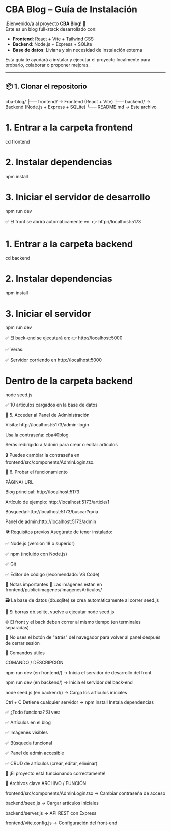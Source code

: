 # CBA Blog – Guía de Instalación

¡Bienvenido/a al proyecto **CBA Blog**! 🎉  
Este es un blog full-stack desarrollado con:
- **Frontend**: React + Vite + Tailwind CSS
- **Backend**: Node.js + Express + SQLite
- **Base de datos**: Liviana y sin necesidad de instalación externa

Esta guía te ayudará a instalar y ejecutar el proyecto localmente para probarlo, colaborar o proponer mejoras.

---

## 📦 1. Clonar el repositorio


cba-blog/
├── frontend/       → Frontend (React + Vite)
├── backend/        → Backend (Node.js + Express + SQLite)
└── README.md       → Este archivo

# 1. Entrar a la carpeta frontend
cd frontend

# 2. Instalar dependencias
npm install

# 3. Iniciar el servidor de desarrollo
npm run dev

✅ El front se abrirá automáticamente en:
👉 http://localhost:5173

# 1. Entrar a la carpeta backend
cd backend

# 2. Instalar dependencias
npm install

# 3. Iniciar el servidor
npm run dev

✅ El back-end se ejecutará en: 👉 http://localhost:5000

✅ Verás: 

✅ Servidor corriendo en http://localhost:5000


# Dentro de la carpeta backend
node seed.js

✅ 10 artículos cargados en la base de datos

🔐 5. Acceder al Panel de Administración

Visita: http://localhost:5173/admin-login

Usa la contraseña: cba40blog

Serás redirigido a /admin para crear o editar artículos

🔒 Puedes cambiar la contraseña en frontend/src/components/AdminLogin.tsx. 

🧪 6. Probar el funcionamiento

PÁGINA/ URL

Blog principal: http://localhost:5173

Artículo de ejemplo: http://localhost:5173/article/1

Búsqueda:http://localhost:5173/buscar?q=ia

Panel de admin:http://localhost:5173/admin

🛠 Requisitos previos
Asegúrate de tener instalado:

✅ Node.js (versión 18 o superior)

✅ npm (incluido con Node.js)

✅ Git

✅ Editor de código (recomendado: VS Code)

📝 Notas importantes
📁 Las imágenes están en frontend/public/imagenes/ImagenesArticulos/

🗃 La base de datos (db.sqlite) se crea automáticamente al correr seed.js

🔁 Si borras db.sqlite, vuelve a ejecutar node seed.js

🌐 El front y el back deben correr al mismo tiempo (en terminales separadas)

🚫 No uses el botón de "atrás" del navegador para volver al panel después de cerrar sesión

🧩 Comandos útiles

COMANDO / DESCRIPCIÓN

npm run dev (en frontend/) -> 
Inicia el servidor de desarrollo del front

npm run dev (en backend/) -> 
Inicia el servidor del back-end


node seed.js (en backend/) -> 
Carga los artículos iniciales

Ctrl + C Detiene cualquier servidor -> 
npm install Instala dependencias


✅ ¿Todo funciona? Si ves:

✅ Artículos en el blog

✅ Imágenes visibles

✅ Búsqueda funcional

✅ Panel de admin accesible

✅ CRUD de artículos (crear, editar, eliminar)

🎉 ¡El proyecto está funcionando correctamente!

📁 Archivos clave
ARCHIVO / FUNCIÓN

frontend/src/components/AdminLogin.tsx -> 
Cambiar contraseña de acceso

backend/seed.js -> 
Cargar artículos iniciales

backend/server.js -> 
API REST con Express

frontend/vite.config.js -> 
Configuración del front-end


